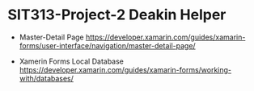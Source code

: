 # SIT313-Project-2 Deakin Helper

- Master-Detail Page 
	https://developer.xamarin.com/guides/xamarin-forms/user-interface/navigation/master-detail-page/

- Xamerin Forms Local Database
	https://developer.xamarin.com/guides/xamarin-forms/working-with/databases/
	
